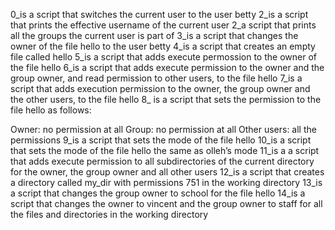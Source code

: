 0_is a script that switches the current user to the user betty
2_is a script that prints the effective username of the current user
2_a script that prints all the groups the current user is part of
3_is a script that changes the owner of the file hello to the user betty
4_is a script that creates an empty file called hello
5_is a script that adds execute permossion to the owner of the file hello
6_is a script that adds execute permission to the owner and the group owner, and read permission to other users, to the file hello
7_is a script that adds execution permission to the owner, the group owner and the other users, to the file hello
8_ is  a script that sets the permission to the file hello as follows:

Owner: no permission at all
Group: no permission at all
Other users: all the permissions
9_is  a script that sets the mode of the file hello
10_is a script that sets the mode of the file hello the same as olleh’s mode
11_is a a script that adds execute permission to all subdirectories of the current directory for the owner, the group owner and all other users
12_is a script that creates a directory called my_dir with permissions 751 in the working directory
13_is a script that changes the group owner to school for the file hello
14_is a script that changes the owner to vincent and the group owner to staff for all the files and directories in the working directory

